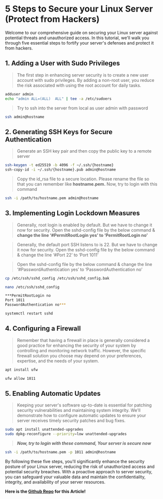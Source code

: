 # 5 Steps to Secure your Linux Server (Protect from Hackers)

Welcome to our comprehensive guide on securing your Linux server against potential threats and unauthorized access. In this tutorial, we'll walk you through five essential steps to fortify your server's defenses and protect it from hackers.

## 1. Adding a User with Sudo Privileges

> The first step in enhancing server security is to create a new user account with sudo privileges. By adding a non-root user, you reduce the risk associated with using the root account for daily tasks.
> 

```bash
adduser admin
echo "admin ALL=(ALL)  ALL" | tee -a /etc/sudoers
```

> Try to ssh into the server from local as user admin with password
> 

```bash
ssh admin@hostname
```

## 2. Generating SSH Keys for Secure Authentication

> Generate an SSH key pair and then copy the public key to a remote server
> 

```bash
ssh-keygen -t ed25519 -b 4096 -f ~/.ssh/{hostname}
ssh-copy-id -i ~/.ssh/{hostname}.pub admin@hostname
```

> Copy the id_rsa file to a secure location. Please rename the file so that you can remember like **hostname.pem.** Now, try to login with this command
> 

```bash
ssh -i /path/to/hostname.pem admin@hostname
```

## 3. Implementing Login Lockdown Measures

> Generally, root login is enabled by default. But we have to change it now for security. Open the sshd-config file by the below command & **change the line ‘#PermitRootLogin yes’ to ‘PermitRootLogin no’**
> 

> Generally, the default port SSH listens to is 22. But we have to change it now for security. Open the sshd-config file by the below command & change the line ‘#Port 22’ to ‘Port 1011’
> 

> Open the sshd-config file by the below command & change the line ‘#PasswordAuthentication yes’ to ‘PasswordAuthentication no’
> 

```bash
cp /etc/ssh/sshd_config /etc/ssh/sshd_config.bak

nano /etc/ssh/sshd_config

***PermitRootLogin no
Port 1011
PasswordAuthentication no***

systemctl restart sshd
```

## 4. Configuring a Firewall

> Remember that having a firewall in place is generally considered a good practice for enhancing the security of your system by controlling and monitoring network traffic. However, the specific firewall solution you choose may depend on your preferences, expertise, and the needs of your system.
> 

```bash
apt install ufw

ufw allow 1011
```

## 5. Enabling Automatic Updates

> Keeping your server's software up-to-date is essential for patching security vulnerabilities and maintaining system integrity. We'll demonstrate how to configure automatic updates to ensure your server receives timely security patches and bug fixes.
> 

```bash
sudo apt install unattended-upgrades
sudo dpkg-reconfigure --priority=low unattended-upgrades
```

> ***Now, try to login with these command, Your server is secure now***
> 

```bash
ssh -i /path/to/hostname.pem -p 1011 admin@hostname
```

By following these five steps, you'll significantly enhance the security posture of your Linux server, reducing the risk of unauthorized access and potential security breaches. With a proactive approach to server security, you can safeguard your valuable data and maintain the confidentiality, integrity, and availability of your server resources.

**Here is the [Github Repo](https://github.com/Abhishake63/abhishake-guides) for this Article!**